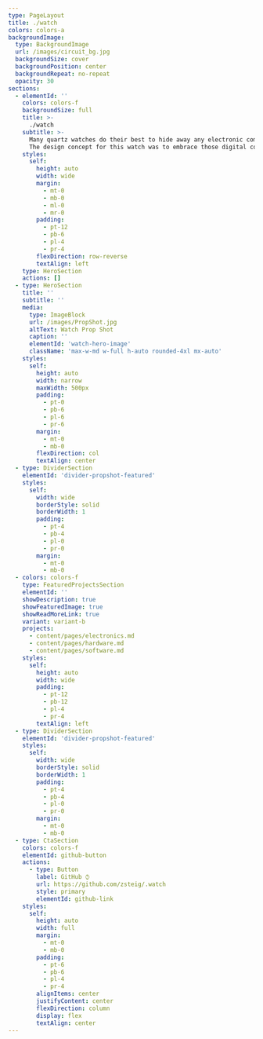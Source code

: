 ```yaml
---
type: PageLayout
title: ./watch
colors: colors-a
backgroundImage:
  type: BackgroundImage
  url: /images/circuit_bg.jpg
  backgroundSize: cover
  backgroundPosition: center
  backgroundRepeat: no-repeat
  opacity: 30
sections:
  - elementId: ''
    colors: colors-f
    backgroundSize: full
    title: >-
      ./watch
    subtitle: >-
      Many quartz watches do their best to hide away any electronic components from view. 
      The design concept for this watch was to embrace those digital components instead, taking inspiration from command-line interfaces and other computer hardware.
    styles:
      self:
        height: auto
        width: wide
        margin:
          - mt-0
          - mb-0
          - ml-0
          - mr-0
        padding:
          - pt-12
          - pb-6
          - pl-4
          - pr-4
        flexDirection: row-reverse
        textAlign: left
    type: HeroSection
    actions: []
  - type: HeroSection
    title: ''
    subtitle: ''
    media:
      type: ImageBlock
      url: /images/PropShot.jpg
      altText: Watch Prop Shot
      caption: ''
      elementId: 'watch-hero-image'
      className: 'max-w-md w-full h-auto rounded-4xl mx-auto'
    styles:
      self:
        height: auto
        width: narrow
        maxWidth: 500px
        padding:
          - pt-0
          - pb-6
          - pl-6
          - pr-6
        margin:
          - mt-0
          - mb-0
        flexDirection: col
        textAlign: center
  - type: DividerSection
    elementId: 'divider-propshot-featured'
    styles:
      self:
        width: wide
        borderStyle: solid
        borderWidth: 1
        padding:
          - pt-4
          - pb-4
          - pl-0
          - pr-0
        margin:
          - mt-0
          - mb-0
  - colors: colors-f
    type: FeaturedProjectsSection
    elementId: ''
    showDescription: true
    showFeaturedImage: true
    showReadMoreLink: true
    variant: variant-b
    projects:
      - content/pages/electronics.md
      - content/pages/hardware.md
      - content/pages/software.md
    styles:
      self:
        height: auto
        width: wide
        padding:
          - pt-12
          - pb-12
          - pl-4
          - pr-4
        textAlign: left
  - type: DividerSection
    elementId: 'divider-propshot-featured'
    styles:
      self:
        width: wide
        borderStyle: solid
        borderWidth: 1
        padding:
          - pt-4
          - pb-4
          - pl-0
          - pr-0
        margin:
          - mt-0
          - mb-0
  - type: CtaSection
    colors: colors-f
    elementId: github-button
    actions:
      - type: Button
        label: GitHub ⌚︎
        url: https://github.com/zsteig/.watch
        style: primary
        elementId: github-link
    styles:
      self:
        height: auto
        width: full
        margin:
          - mt-0
          - mb-0
        padding:
          - pt-6
          - pb-6
          - pl-4
          - pr-4
        alignItems: center
        justifyContent: center
        flexDirection: column
        display: flex
        textAlign: center
---
```

